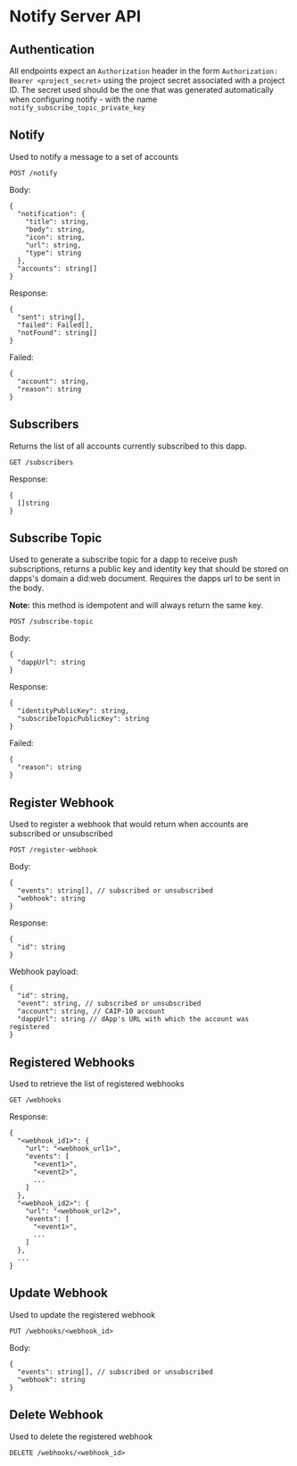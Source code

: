 # Notify Server API

## Authentication

All endpoints expect an `Authorization` header in the form `Authorization: Bearer <project_secret>` using the project secret associated with a project ID. The secret used should be the one that was generated automatically when configuring notify - with the name `notify_subscribe_topic_private_key`

## Notify

Used to notify a message to a set of accounts

`POST /notify`

Body:

```jsonc
{
  "notification": {
    "title": string,
    "body": string,
    "icon": string,
    "url": string,
    "type": string
  },
  "accounts": string[]
}
``` 

Response: 

```jsonc
{
  "sent": string[],
  "failed": Failed[],
  "notFound": string[]
}
```

Failed:

```jsonc
{
  "account": string,
  "reason": string
}
```

## Subscribers 

Returns the list of all accounts currently subscribed to this dapp.

`GET /subscribers`

Response:

```jsonc
{
  []string
}
``` 

## Subscribe Topic

Used to generate a subscribe topic for a dapp to receive push subscriptions, returns a public key and identity key that should be stored on dapps's domain a did:web document. Requires the dapps url to be sent in the body.

**Note:** this method is idempotent and will always return the same key.

`POST /subscribe-topic`

Body:

```jsonc
{
  "dappUrl": string
}
``` 

Response:

```jsonc
{
  "identityPublicKey": string,
  "subscribeTopicPublicKey": string 
}
``` 

Failed:

```jsonc
{
  "reason": string
}
```

## Register Webhook

Used to register a webhook that would return when accounts are subscribed or unsubscribed

`POST /register-webhook`

Body:

```jsonc
{
  "events": string[], // subscribed or unsubscribed
  "webhook": string
}
```

Response:

```jsonc
{
  "id": string
}
```

Webhook payload:

```jsonc
{
  "id": string,
  "event": string, // subscribed or unsubscribed
  "account": string, // CAIP-10 account
  "dappUrl": string // dApp's URL with which the account was registered
}
```


## Registered Webhooks

Used to retrieve the list of registered webhooks

`GET /webhooks`

Response:

```jsonc
{
  "<webhook_id1>": {
    "url": "<webhook_url1>",
    "events": [
      "<event1>",
      "<event2>",
      ...
    ]
  },
  "<webhook_id2>": {
    "url": "<webhook_url2>",
    "events": [
      "<event1>",
      ...
    ]
  },
  ...
}
```


## Update Webhook

Used to update the registered webhook

`PUT /webhooks/<webhook_id>`

Body:

```jsonc
{
  "events": string[], // subscribed or unsubscribed
  "webhook": string
} 
```

## Delete Webhook

Used to delete the registered webhook

`DELETE /webhooks/<webhook_id>`
